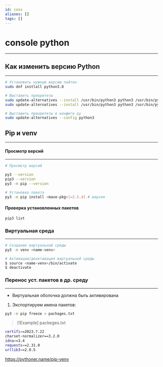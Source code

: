 ```yaml
---
id: cons
aliases: []
tags: []
---
```


# console python
---

## Как изменить версию Python
---
```bash
# Установить нужную версию пайтон
sudo dnf instlall python3.8

# Выставить приоритеты
sudo update-alternatives --install /usr/bin/python3 python3 /usr/bin/python3.8 1
sudo update-alternatives --install /usr/bin/python3 python3 /usr/bin/python3.12 2

# Выставить приоритеты в конфиге py
sudo update-alternatives --config python3
```


## Pip и venv
---
#### Просмотр версий
---
```bash
# Просмотр версий

py3 --version
pip3 --version
py3 -m pip --version

# Установка пакета
py3 -m pip install <mave-pkg>[=2.5.4] # версия
```

#### Проверка установленных пакетов
```bash
pip3 list
```

### Виртуальная среда
---
```bash
# Создание виртуальной среды
py3 -m venv <name-venv>

# Активация/деактивация виртуальной среды
$ source <name-venv>/bin/activate
$ deactivate
```

### Перенос уст. пакетов в др. среду
---
- Виртуальная оболочка должна быть активирована

1) Экспортируем имена пакетов:
```bash
py3 -m pip freeze > pachages.txt
```
>[!Example] packeges.txt
```bash
certifi==2023.7.22
charset-normalizer==3.2.0
idna==3.4
requests==2.31.0
urllib3==2.0.5
```

https://pythoner.name/pip-venv
